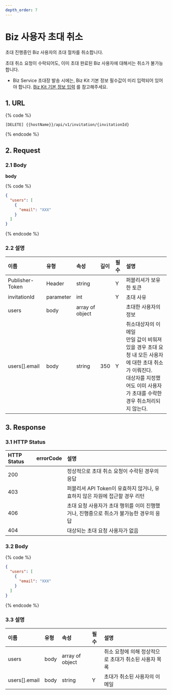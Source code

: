 ```yaml
---
depth_order: 7
---
```


# Biz 사용자 초대 취소

초대 진행중인 Biz 사용자의 초대 절차를 취소합니다.

초대 취소 요청이 수락되어도, 이미 초대 완료된 Biz 사용자에 대해서는 취소가 불가능합니다. 

* Biz Service 초대장 발송 시에는, Biz Kit 기본 정보 필수값이 미리 입력되어 있어야 합니다. [Biz Kit 기본 정보 입력](../../../manage-enrolled-user/enrolled-user-invitation-biz) 를 참고해주세요.

## 1. URL

{% code %}
```text
[DELETE] {{hostName}}/api/v1/invitation/{invitationId}
```
{% endcode %}

## 2. Request

### 2.1 Body

**body**

{% code %}
```json
{
  "users": [
    {
      "email": "XXX"
    }
  ]
}
```
{% endcode %}

### 2.2 설명

| 이름              | 유형        | 속성              | 길이     | 필수  | 설명                                                                                                           |
|:----------------|:----------|:----------------|:-------|:----|:-------------------------------------------------------------------------------------------------------------|
| Publisher-Token | Header    | string          |        | Y   | 퍼블리셔가 보유한 토큰                                                                                                 |
| invitationId    | parameter | int             |        | Y   | 초대 사유                                                                                                        |
| users           | body      | array of object |        |     | 초대한 사용자의 정보                                                                                                  |
| users\[\].email | body      | string          | 350    | Y   | 취소대상자의 이메일<br/>만일 값이 비워져 있을 경우 초대 요청 내 모든 사용자에 대한 초대 취소가 이뤄진다.<br/>대상자를 지정했어도 이미 사용자가 초대를 수락한 경우 취소처리되지 않는다. |

## 3. Response

### 3.1 HTTP Status

| HTTP Status | errorCode  | 설명                                                |
|:------------|:-----------|:--------------------------------------------------|
| 200         |            | 정상적으로 초대 취소 요청이 수락된 경우의 응답                        |
| 403         |            | 퍼블리셔 API Token이 유효하지 않거나, 유효하지 않은 자원에 접근할 경우 리턴   |
| 406         |            | 초대 요청 사용자가 초대 행위를 이미 진행했거나, 진행중으로 취소가 불가능한 경우의 응답 |
| 404         |            | 대상되는 초대 요청 사용자가 없음                                |

### 3.2 Body

{% code %}
```json
{
  "users": [
    {
      "email": "XXX"
    }
  ]
}
```
{% endcode %}

### 3.3 설명

| 이름              | 유형        | 속성              | 필수  | 설명                             |
|:----------------|:----------|:----------------|:----|:-------------------------------|
| users           | body      | array of object |     | 취소 요청에 의해 정상적으로 초대가 취소된 사용자 목록 |
| users\[\].email | body      | string          | Y   | 초대가 취소된 사용자의 이메일               |


